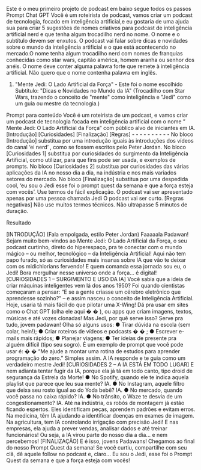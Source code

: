 Este é o meu primeiro projeto de podcast
em baixo segue todos os passos
Prompt Chat GPT 
Você é um roteirista de podcast, vamos criar um podcast de tecnologia, focado em 
inteligência artificial,e eu gostaria de uma ajuda sua para criar 5 sugestões de nomes 
criativos para podcast de inteligência artificial nerd e que tenha algum trocadilho nerd no 
nome. O nome e o subtítulo devem ser enxutos. O podcast vai falar sobre dicas e novidades 
sobre o mundo da inteligência artificial e o que está acontecendo no mercado.O nome tenha 
algum trocadilho nerd com nomes de franquias conhecidas como star wars, capitão 
américa, homem aranha ou senhor dos anéis. O nome deve conter alguma palavra forte 
que remete à inteligência artificial. Não quero que o nome contenha palavra em inglês.                                  
 
1. "Mente Jedi: O Lado Artificial da Força" - Este foi o nome escolhido
Subtítulo: "Dicas e Novidades no Mundo da IA" 
(Trocadilho com Star Wars, trazendo o conceito de "mente" como inteligência e 
"Jedi" como um guia ou mestre da tecnologia.)

Prompt para conteúdo 
Você é um roteirista de um podcast, e vamos criar um podcast de tecnologia focada em 
inteligência artificial com o nome ” Mente Jedi: O Lado Artificial da Força” com público 
alvo de iniciantes em IA. 
[Introdução] 
[Curiosidades] 
[Finalização] 
[Regras] - - - - - - - - - - 
No bloco [Introdução] substitua por uma introdução iguais às introduções dos vídeos 
do canal ‘ei nerd’ , como se fossem escritos pelo Peter Jordan. 
No bloco [Curiosidades 1] substitua por curiosidades do surgimento da Inteligência 
Artificial, como utilizar, para que fins pode ser usada, e exemplos de prompts. 
No bloco [Curiosidades 2] substitua por curiosidades das várias aplicações da IA no 
nosso dia a dia, na indústria e nos mais variados setores do mercado. 
No bloco [Finalização] substitua por uma despedida cool, ‘eu sou o Jedi esse foi o 
prompt quest da semana e que a força esteja com vocês’. 
Use termos de fácil explicação. 
O podcast vai ser apresentado apenas por uma pessoa chamada Jedi 
O podcast vai ser curto. 
[Regras negativas] 
Não use muitos termos técnicos. 
Não ultrapasse 5 minutos de duração.

Resultado

[INTRODUÇÃO] 
(Fala empolgada, estilo Peter Jordan) 
Faaaaala Padawan! Sejam muito bem-vindos ao Mente Jedi: O Lado Artificial da Força, o 
seu podcast curtinho, direto do hiperespaço, pra te conectar com o mundo mágico – ou 
melhor, tecnológico – da Inteligência Artificial! 
Aqui não tem papo furado, só as curiosidades mais insanas sobre IA que vão te deixar com 
os midichlorians fervendo! 
E quem comanda essa jornada sou eu, o Jedi! Bora mergulhar nesse universo onde a 
força... é digital! 
[CURIOSIDADES 1 – SURGIMENTO E USO DA IA] 
Você sabia que a ideia de criar máquinas inteligentes vem lá dos anos 1950? Foi quando 
cientistas começaram a pensar: “E se a gente criasse um cérebro eletrônico que 
aprendesse sozinho?” – e assim nasceu o conceito de Inteligência Artificial. 
Hoje, usaria tá mais fácil do que pilotar uma X-Wing! Dá pra usar em sites como o Chat 
GPT (olha ele aqui 
�
�
 ), ou apps que criam imagens, textos, músicas e até vozes clonadas! 
Mas Jedi, por quê serve isso? 
Serve pra tudo, jovem padawan! Olha só alguns usos: 
● Tirar dúvida na escola (sem colar, hein!); 
● Criar roteiros de vídeos e podcasts 
�
�
 ; 
● Escrever e-mails mais rápidos; 
● Planejar viagens; 
● Ter ideias de presente pra alguém difícil (tipo seu sogro). 
É um exemplo de prompt que você pode usar é: 
�
�
 “Me ajude a montar uma rotina de estudos para aprender programação do zero.” 
Simples assim. A IA responde e te guia como um verdadeiro mestre Jedi! 
[CURIOSIDADES 2 – A IA ESTÁ EM TODO LUGAR] 
E nem adianta tentar fugir da IA, porque ela já tá em todo canto, tipo droid de segurança da 
Estrela da Morte! 
● No Spotify, quando ele te indica aquela playlist que parece que leu sua mente? IA. 
● No Instagram, aquele filtro que deixa seu rosto igual ao do Yoda bebê? IA. 
● No mercado, quando você passa no caixa rápido? IA. 
● No trânsito, o Waze te desvia de um congestionamento? IA. 
Até na indústria, os robôs de montagem já estão ficando espertos. Eles identificam peças, 
aprendem padrões e evitam erros. 
Na medicina, têm IA ajudando a identificar doenças em exames de imagem. 
Na agricultura, tem IA controlando irrigação com precisão Jedi! 
E nas empresas, ela ajuda a prever vendas, analisar dados e até treinar funcionários! 
Ou seja, a IA virou parte do nosso dia a dia... e nem percebemos! 
[FINALIZAÇÃO] 
E é isso, jovens Padawans! Chegamos ao final do nosso Prompt Quest da semana! 
Se você curtiu, compartilhe com seu clã, dê aquele follow no podcast e, claro... 
Eu sou o Jedi, esse foi o Prompt Quest da semana e que a força esteja com vocês!

